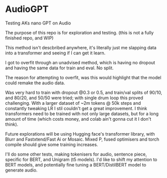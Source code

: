 # AudioGPT
Testing AKs nano GPT on Audio

The purpose of this repo is for exploration and testing. (this is not a fully finished repo, and WIP) 

This method isn't descbribed anywhere, it's literally just me slapping data into a transformer and seeing if I can get it learn. 

I got to overfit through an unadvised method, which is having no dropout and having the same data for train and eval. No split. 

The reason for attempting to overfit, was this would highlight that the model could remake the audio data. 

Was very hard to train with dropout @0.3 or 0.5, and train/val splits of 90/10, and 80/20, and 50/50 were tried; 
with single drum loop this proved challenging. With a larger dataset of ~2m tokens @ 50k steps and constantly tweaking LR I stil couldn't get a great improvement. I think transformers need to be trained with not only large datasets, but for a long amount of time (which costs money, and colab ain't gonna cut it I don't think). 

Future explorations will be using Hugging face's transformer library, with Blurr and Fastxtend/Fast Ai or Mosaic. Mixed P, fused optimisers and torch compile should give some training increases. 

I'll do some other tests, making tokenisers for audio, sentence piece, specific for BERT, and Unigram (t5 models). I'd like to shift my attention to BERT models, and potentially fine tuning a BERT/DistilBERT model to generate audio. 

